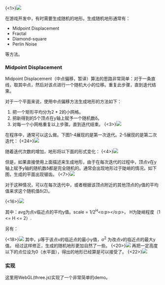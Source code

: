 {<1>}![](/content/images/2014/Jun/terrian.png)

在游戏开发中，有时需要生成随机的地形。生成随机地形通常有：

* Midpoint Displacement
* Fractal
* Diamond-square
* Perlin Noise

等方法。

### Midpoint Displacement ###
Midpoint Displacement（中点偏移，暂译）算法的思路非常简单：对于一条直线，取其中点，然后对该点进行一个随机大小的位移。重复此步骤，直到迭代结束。

对于一个平面来说，使用中点偏移方法生成地形的方法如下：

1)  把一个矩形平均分为2 * 2的小网格。
2)  把新得到的5个顶点在y轴上赋予一个随机数δ。
3)  对每一个小网格重复以上步骤。直到迭代结束。
{<3>}![](/content/images/2014/Jun/midpoint-1.png)

在程序中，通常可以这么做。下图1-4展现的是第一次迭代。2-5展现的是第二次迭代：
{<24>}![](/content/images/2014/Jun/step.png)

随着迭代次数的增加，地形将以下面的形式变化：
{<4>}![](/content/images/2014/Jun/terrian.png)


但是，如果直接使用上面描述来生成地形，由于在每次迭代的过程中，顶点v在y轴上赋予y轴的随机数δ都是完全随机的。通常会出现地形过于陡峭的情况。如下图，生成的平面出现锯齿。
{<7>}![](/content/images/2014/Jun/juchi-1.png)

对于这种情况，可以在每次迭代中，或者根据该顶点附近的其他顶点的y值的平均值来求这个随机值δ(2)。

{<16>}![](/content/images/2014/Jun/gram1-2.png)

其中：avg为点v临近点的平均y值。scale <span style="mso-bidi-font-size:16.0pt;mso-ansi-language:EN-US"> = 1/2<sup>H</sup><o:p></o:p></span>， H为陡峭程度（1 <= H <= 2）.

另有：

{<18>}![](/content/images/2014/Jun/gram2.png)
其中，μ等于该点v的临近点的最小y值，σ<sup>2</sup> 为改点v的临近点的最大y值。
经过这样修正，生成的随机地形更加自然了一些。
{<20>}![](/content/images/2014/Jun/terr2.png)
再把一定高度以下的点位设为0（水平面），得出的地形已经算是可以接受了。
{<22>}![](/content/images/2014/Jun/terr3.png)


### 实现 ###
这里用WebGL(three.js)实现了一个非常简单的demo。














